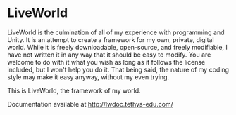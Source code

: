 # LiveWorld
LiveWorld is the culmination of all of my experience with programming and Unity. It is an attempt to create a framework for my own, private, digital world. While it is freely downloadable, open-source, and freely modifiable, I have not written it in any way that it should be easy to modify. You are welcome to do with it what you wish as long as it follows the license included, but I won't help you do it. That being said, the nature of my coding style may make it easy anyway, without my even trying.

This is LiveWorld, the framework of my world.

Documentation available at http://lwdoc.tethys-edu.com/
